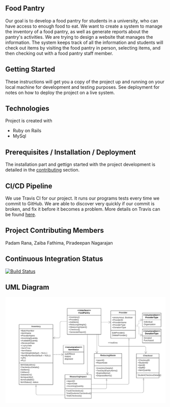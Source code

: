 ## Food Pantry

Our goal is to develop a food pantry for students in a university, who can have access to enough food to eat. We want to create a system to manage the inventory of a food pantry, as well as generate reports about the pantry's activities. We are trying to design a website that manages the information. The system keeps track of all the information and students will check out items by visiting the food pantry in person, selecting items, and then checking out with a food pantry staff member. 

## Getting Started
These instructions will get you a copy of the project up and running on your local machine for development and testing purposes. See deployment for notes on how to deploy the project on a live system.

## Technologies
Project is created with 
* Ruby on Rails
* MySql

## Prerequisites / Installation / Deployment
The installation part and gettign started with the project development is detailed in the [contributing](CONTRIBUTING.md) section. 

## CI/CD Pipeline
We use Travis CI for our project. It runs our programs tests every time we commit to GitHub. We are able to discover very quickly if our commit is broken, and fix it before it becomes a problem. More details on Travis can be found [here](https://docs.travis-ci.com/).

## Project Contributing Members
Padam Rana, Zaiba Fathima, Piradeepan Nagarajan

## Continuous Integration Status
[![Build Status](https://travis-ci.org/ChicoState/PantryRails.svg?branch=travis)](https://travis-ci.org/ChicoState/PantryRails)

## UML Diagram
![UML of Food Pantry - Ruby on Rails](UML_Pantry_V2.png "PantryRails - UML class diagram of Food Pantry")